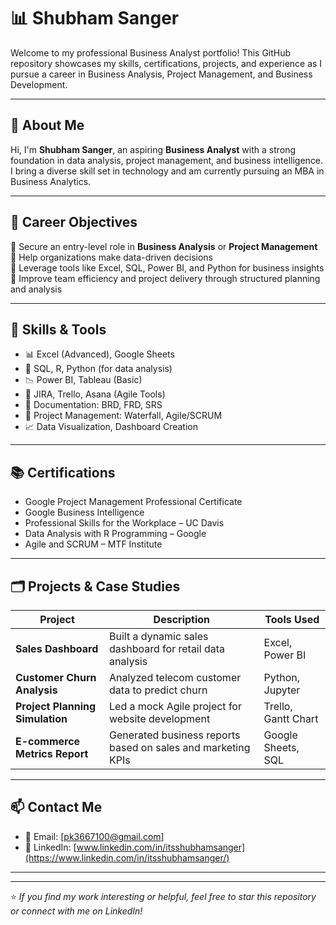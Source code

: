 # 📊 Shubham Sanger

Welcome to my professional Business Analyst portfolio! This GitHub repository showcases my skills, certifications, projects, and experience as I pursue a career in Business Analysis, Project Management, and Business Development.

---

## 👤 About Me

Hi, I'm **Shubham Sanger**, an aspiring **Business Analyst** with a strong foundation in data analysis, project management, and business intelligence. I bring a diverse skill set in technology and am currently pursuing an MBA in Business Analytics.

---

## 🎯 Career Objectives

🔹 Secure an entry-level role in **Business Analysis** or **Project Management**  
🔹 Help organizations make data-driven decisions  
🔹 Leverage tools like Excel, SQL, Power BI, and Python for business insights  
🔹 Improve team efficiency and project delivery through structured planning and analysis

---

## 🧠 Skills & Tools

- 📊 Excel (Advanced), Google Sheets
- 🧮 SQL, R, Python (for data analysis)
- 📉 Power BI, Tableau (Basic)
- 🔧 JIRA, Trello, Asana (Agile Tools)
- 📝 Documentation: BRD, FRD, SRS
- 📂 Project Management: Waterfall, Agile/SCRUM
- 📈 Data Visualization, Dashboard Creation

---

## 📚 Certifications

- Google Project Management Professional Certificate  
- Google Business Intelligence  
- Professional Skills for the Workplace – UC Davis  
- Data Analysis with R Programming – Google      
- Agile and SCRUM – MTF Institute

---

## 🗂️ Projects & Case Studies

| Project | Description | Tools Used |
|--------|-------------|-------------|
| **Sales Dashboard** | Built a dynamic sales dashboard for retail data analysis | Excel, Power BI |
| **Customer Churn Analysis** | Analyzed telecom customer data to predict churn | Python, Jupyter |
| **Project Planning Simulation** | Led a mock Agile project for website development | Trello, Gantt Chart |
| **E-commerce Metrics Report** | Generated business reports based on sales and marketing KPIs | Google Sheets, SQL |

---

## 📫 Contact Me

- 📧 Email: [pk3667100@gmail.com]  
- 💼 LinkedIn: [www.linkedin.com/in/itsshubhamsanger](https://www.linkedin.com/in/itsshubhamsanger/)  

---


---

⭐ *If you find my work interesting or helpful, feel free to star this repository or connect with me on LinkedIn!*

